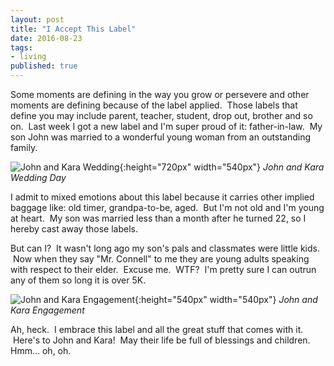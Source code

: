 ```yaml
---
layout: post
title: "I Accept This Label"
date: 2016-08-23
tags: 
- living
published: true
---
```

Some moments are defining in the way you grow or persevere and other moments are defining because of the label applied.  &nbsp;Those labels that define you may include parent, teacher, student, drop out, brother and so on.  &nbsp;Last week I got a new label and I'm super proud of it: father-in-law.  &nbsp;My son John was married to a wonderful young woman from an outstanding family.   

![John and Kara Wedding](https://cloud.githubusercontent.com/assets/19477681/17878631/34e178e8-68a1-11e6-85e3-bf5d041d58b1.jpg){:height="720px" width="540px"} 
*John and Kara Wedding Day* 
 
I admit to mixed emotions about this label because it carries other implied baggage like: old timer, grandpa-to-be, aged.  &nbsp;But I'm not old and I'm young at heart.  &nbsp;My son was married less than a month after he turned 22, so I hereby cast away those labels. 

But can I?  &nbsp;It wasn't long ago my son's pals and classmates were little kids.  &nbsp;Now when they say "Mr. Connell" to me they are young adults speaking with respect to their elder.  &nbsp;Excuse me.  &nbsp;WTF?   &nbsp;I'm pretty sure I can outrun any of them so long it is over 5K.

![John and Kara Engagement](https://cloud.githubusercontent.com/assets/19477681/17878663/6bd32f4a-68a1-11e6-97bb-46908e929d4a.JPG){:height="540px" width="540px"}
*John and Kara Engagement* 
 
Ah, heck.  &nbsp;I embrace this label and all the great stuff that comes with it.  &nbsp;Here's to John and Kara!  &nbsp;May their life be full of blessings and children.&nbsp;  Hmm... oh, oh. 
